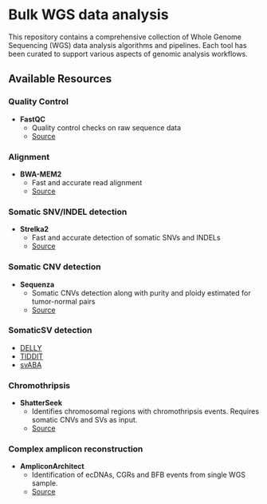 # Bulk WGS data analysis
This repository contains a comprehensive collection of Whole Genome Sequencing (WGS) data analysis algorithms and pipelines. Each tool has been curated to support various aspects of genomic analysis workflows.

## Available Resources

### Quality Control
- **FastQC**
  - Quality control checks on raw sequence data
  - [Source](https://github.com/s-andrews/FastQC)

### Alignment
- **BWA-MEM2**
  - Fast and accurate read alignment
  - [Source](https://github.com/bwa-mem2/bwa-mem2)

### Somatic SNV/INDEL detection
- **Strelka2**
  - Fast and accurate detection of somatic SNVs and INDELs
  - [Source](https://github.com/Illumina/strelka)
    
### Somatic CNV detection
- **Sequenza**
  - Somatic CNVs detection along with purity and ploidy estimated for tumor-normal pairs
  - [Source](https://sequenzatools.bitbucket.io/#/home)
### SomaticSV detection
- [DELLY](https://github.com/dellytools/delly)
- [TIDDIT](https://github.com/SciLifeLab/TIDDIT)
- [svABA](https://github.com/walaj/svaba)
### Chromothripsis
- **ShatterSeek**
  - Identifies chromosomal regions with chromothripsis events. Requires somatic CNVs and SVs as input.
  - [Source](https://github.com/parklab/ShatterSeek)
### Complex amplicon reconstruction
- **AmpliconArchitect**
  - Identification of ecDNAs, CGRs and BFB events from single WGS sample.
  - [Source](https://github.com/virajbdeshpande/AmpliconArchitect)

